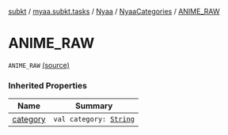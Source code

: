 [subkt](../../../index.md) / [myaa.subkt.tasks](../../index.md) / [Nyaa](../index.md) / [NyaaCategories](index.md) / [ANIME_RAW](./-a-n-i-m-e_-r-a-w.md)

# ANIME_RAW

`ANIME_RAW` [(source)](https://github.com/Myaamori/SubKt/blob/0.1.4/src/main/kotlin/myaa/subkt/tasks/tasks.kt#L766)

### Inherited Properties

| Name | Summary |
|---|---|
| [category](category.md) | `val category: `[`String`](https://kotlinlang.org/api/latest/jvm/stdlib/kotlin/-string/index.html) |
